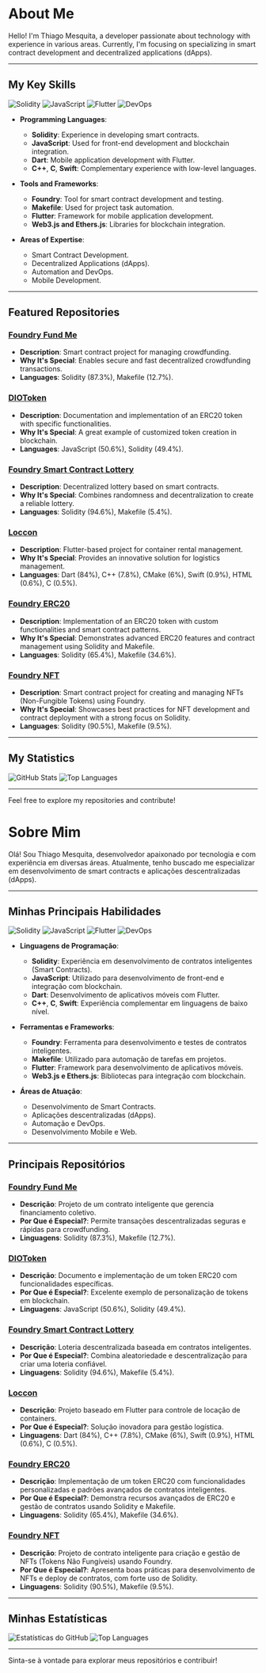 # About Me

Hello! I'm Thiago Mesquita, a developer passionate about technology with experience in various areas. Currently, I'm focusing on specializing in smart contract development and decentralized applications (dApps).

---

## My Key Skills

![Solidity](https://img.shields.io/badge/Solidity-%23363636.svg?style=flat-square&logo=solidity&logoColor=white)
![JavaScript](https://img.shields.io/badge/JavaScript-%23F7DF1E.svg?style=flat-square&logo=javascript&logoColor=black)
![Flutter](https://img.shields.io/badge/Flutter-%2302569B.svg?style=flat-square&logo=flutter&logoColor=white)
![DevOps](https://img.shields.io/badge/DevOps-%230A0FFF.svg?style=flat-square&logo=devops&logoColor=white)

- **Programming Languages**:
  - **Solidity**: Experience in developing smart contracts.
  - **JavaScript**: Used for front-end development and blockchain integration.
  - **Dart**: Mobile application development with Flutter.
  - **C++**, **C**, **Swift**: Complementary experience with low-level languages.

- **Tools and Frameworks**:
  - **Foundry**: Tool for smart contract development and testing.
  - **Makefile**: Used for project task automation.
  - **Flutter**: Framework for mobile application development.
  - **Web3.js and Ethers.js**: Libraries for blockchain integration.

- **Areas of Expertise**:
  - Smart Contract Development.
  - Decentralized Applications (dApps).
  - Automation and DevOps.
  - Mobile Development.

---

## Featured Repositories

### [Foundry Fund Me](https://github.com/thiagomesq/foundry-fund-me)
- **Description**: Smart contract project for managing crowdfunding.
- **Why It's Special**: Enables secure and fast decentralized crowdfunding transactions.
- **Languages**: Solidity (87.3%), Makefile (12.7%).

### [DIOToken](https://github.com/thiagomesq/DIOToken)
- **Description**: Documentation and implementation of an ERC20 token with specific functionalities.
- **Why It's Special**: A great example of customized token creation in blockchain.
- **Languages**: JavaScript (50.6%), Solidity (49.4%).

### [Foundry Smart Contract Lottery](https://github.com/thiagomesq/foundry-smart-contract-lottery)
- **Description**: Decentralized lottery based on smart contracts.
- **Why It's Special**: Combines randomness and decentralization to create a reliable lottery.
- **Languages**: Solidity (94.6%), Makefile (5.4%).

### [Loccon](https://github.com/thiagomesq/loccon)
- **Description**: Flutter-based project for container rental management.
- **Why It's Special**: Provides an innovative solution for logistics management.
- **Languages**: Dart (84%), C++ (7.8%), CMake (6%), Swift (0.9%), HTML (0.6%), C (0.5%).

### [Foundry ERC20](https://github.com/thiagomesq/foundry-erc20)
- **Description**: Implementation of an ERC20 token with custom functionalities and smart contract patterns.
- **Why It's Special**: Demonstrates advanced ERC20 features and contract management using Solidity and Makefile.
- **Languages**: Solidity (65.4%), Makefile (34.6%).

### [Foundry NFT](https://github.com/thiagomesq/foundry-nft)
- **Description**: Smart contract project for creating and managing NFTs (Non-Fungible Tokens) using Foundry.
- **Why It's Special**: Showcases best practices for NFT development and contract deployment with a strong focus on Solidity.
- **Languages**: Solidity (90.5%), Makefile (9.5%).

---

## My Statistics

![GitHub Stats](https://github-readme-stats.vercel.app/api?username=thiagomesq&show_icons=true&theme=radical)
![Top Languages](https://github-readme-stats.vercel.app/api/top-langs?username=thiagomesq&layout=compact&theme=radical)

---

Feel free to explore my repositories and contribute!

# Sobre Mim

Olá! Sou Thiago Mesquita, desenvolvedor apaixonado por tecnologia e com experiência em diversas áreas. Atualmente, tenho buscado me especializar em desenvolvimento de smart contracts e aplicações descentralizadas (dApps).

---

## Minhas Principais Habilidades

![Solidity](https://img.shields.io/badge/Solidity-%23363636.svg?style=flat-square&logo=solidity&logoColor=white)
![JavaScript](https://img.shields.io/badge/JavaScript-%23F7DF1E.svg?style=flat-square&logo=javascript&logoColor=black)
![Flutter](https://img.shields.io/badge/Flutter-%2302569B.svg?style=flat-square&logo=flutter&logoColor=white)
![DevOps](https://img.shields.io/badge/DevOps-%230A0FFF.svg?style=flat-square&logo=devops&logoColor=white)

- **Linguagens de Programação**:
  - **Solidity**: Experiência em desenvolvimento de contratos inteligentes (Smart Contracts).
  - **JavaScript**: Utilizado para desenvolvimento de front-end e integração com blockchain.
  - **Dart**: Desenvolvimento de aplicativos móveis com Flutter.
  - **C++**, **C**, **Swift**: Experiência complementar em linguagens de baixo nível.

- **Ferramentas e Frameworks**:
  - **Foundry**: Ferramenta para desenvolvimento e testes de contratos inteligentes.
  - **Makefile**: Utilizado para automação de tarefas em projetos.
  - **Flutter**: Framework para desenvolvimento de aplicativos móveis.
  - **Web3.js e Ethers.js**: Bibliotecas para integração com blockchain.

- **Áreas de Atuação**:
  - Desenvolvimento de Smart Contracts.
  - Aplicações descentralizadas (dApps).
  - Automação e DevOps.
  - Desenvolvimento Mobile e Web.

---

## Principais Repositórios

### [Foundry Fund Me](https://github.com/thiagomesq/foundry-fund-me)
- **Descrição**: Projeto de um contrato inteligente que gerencia financiamento coletivo.
- **Por Que é Especial?**: Permite transações descentralizadas seguras e rápidas para crowdfunding.
- **Linguagens**: Solidity (87.3%), Makefile (12.7%).

### [DIOToken](https://github.com/thiagomesq/DIOToken)
- **Descrição**: Documento e implementação de um token ERC20 com funcionalidades específicas.
- **Por Que é Especial?**: Excelente exemplo de personalização de tokens em blockchain.
- **Linguagens**: JavaScript (50.6%), Solidity (49.4%).

### [Foundry Smart Contract Lottery](https://github.com/thiagomesq/foundry-smart-contract-lottery)
- **Descrição**: Loteria descentralizada baseada em contratos inteligentes.
- **Por Que é Especial?**: Combina aleatoriedade e descentralização para criar uma loteria confiável.
- **Linguagens**: Solidity (94.6%), Makefile (5.4%).

### [Loccon](https://github.com/thiagomesq/loccon)
- **Descrição**: Projeto baseado em Flutter para controle de locação de containers.
- **Por Que é Especial?**: Solução inovadora para gestão logística.
- **Linguagens**: Dart (84%), C++ (7.8%), CMake (6%), Swift (0.9%), HTML (0.6%), C (0.5%).

### [Foundry ERC20](https://github.com/thiagomesq/foundry-erc20)
- **Descrição**: Implementação de um token ERC20 com funcionalidades personalizadas e padrões avançados de contratos inteligentes.
- **Por Que é Especial?**: Demonstra recursos avançados de ERC20 e gestão de contratos usando Solidity e Makefile.
- **Linguagens**: Solidity (65.4%), Makefile (34.6%).

### [Foundry NFT](https://github.com/thiagomesq/foundry-nft)
- **Descrição**: Projeto de contrato inteligente para criação e gestão de NFTs (Tokens Não Fungíveis) usando Foundry.
- **Por Que é Especial?**: Apresenta boas práticas para desenvolvimento de NFTs e deploy de contratos, com forte uso de Solidity.
- **Linguagens**: Solidity (90.5%), Makefile (9.5%).

---

## Minhas Estatísticas

![Estatísticas do GitHub](https://github-readme-stats.vercel.app/api?username=thiagomesq&show_icons=true&theme=radical)
![Top Languages](https://github-readme-stats.vercel.app/api/top-langs?username=thiagomesq&layout=compact&theme=radical)

---

Sinta-se à vontade para explorar meus repositórios e contribuir!
